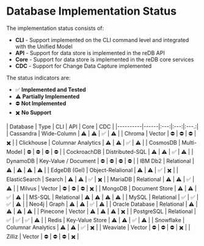 # Database Implementation Status

The implementation status consists of:
- **CLI** - Support implemented on the CLI command level and integrated with the Unified Model
- **API** - Support for data store is implemented in the reDB API
- **Core** - Support for data store is implemented in the reDB core services
- **CDC** - Support for Change Data Capture implemented

The status indicators are:
- ✅ **Implemented and Tested** 
- ⚠️ **Partially Implemented** 
- ⛔️ **Not Implemented** 
- ✖️ **No Support** 

| Database | Type | CLI | API | Core | CDC |
|----------|------|:---:|:---:|:---.:|
| Cassandra | Wide-Column          | ⚠️ | ⚠️ | ✅ | ⚠️ |
| Chroma | Vector                  | ⛔️ | ⛔️ | ⛔️ | ✖️ |
| Clickhouse | Columnar Analytics  | ⚠️ | ⚠️ | ✅ | ⚠️ |
| CosmosDB | Multi-Model           | ⛔️ | ⛔️ | ⛔️ | ⛔️ |
| CockroachDB | Distributed-SQL    | ⚠️ | ⚠️ | ✅ | ⚠️ |
| DynamoDB | Key-Value / Document  | ⛔️ | ⛔️ | ⛔️ | ⛔️ |
| IBM Db2 | Relational             | ⚠️ | ⚠️ | ⚠️ | ⚠️ |
| EdgeDB (Gel) | Object-Relalional | ⚠️ | ⚠️ | ✅ | ✖️ |
| ElasticSearch | Search           | ⚠️ | ⚠️ | ✅ | ✖️ |
| MariaDB | Relational             | ⚠️ | ⚠️ | ✅ | ⚠️ |
| Milvus | Vector                  | ⛔️ | ⛔️ | ⛔️ | ✖️ |
| MongoDB | Document Store         | ⚠️ | ⚠️ | ✅ | ⚠️ |
| MS-SQL | Relational              | ⚠️ | ⚠️ | ⚠️ | ⚠️ |
| MySQL | Relational               | ✅ | ✅ | ✅ | ⚠️ |
| Neo4j | Graph                    | ⚠️ | ⚠️ | ✅ | ⚠️ |
| Oracle Database | Relational     | ⚠️ | ⚠️ | ⚠️ | ⚠️ |
| Pinecone | Vector                | ⚠️ | ⚠️ | ⚠️ | ✖️ |
| PostgreSQL | Relational          | ✅ | ✅ | ✅ | ⚠️ |
| Redis | Key-Value Store          | ⚠️ | ⚠️ | ✅ | ⚠️ |
| Snowflake | Columnar Analytics   | ⚠️ | ⚠️ | ✅ | ✖️ |
| Weaviate | Vector                | ⛔️ | ⛔️ | ⛔️ | ✖️ |
| Zilliz | Vector                  | ⛔️ | ⛔️ | ⛔️ | ✖️ |
